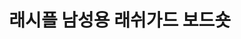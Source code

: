 ---
title: 래시플 남성용 래쉬가드 보드숏
price: 19,800
stars: 4.5
reviews: (132)
image_url: https://thumbnail6.coupangcdn.com/thumbnails/remote/230x230ex/image/retail/images/2019/06/07/14/2/37ab4ac1-6823-46ff-8c95-98340ffb0524.jpg
---